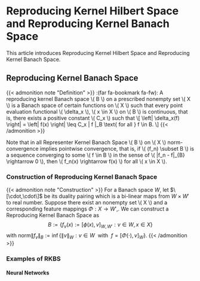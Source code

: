 # Reproducing Kernel Hilbert Space and Reproducing Kernel Banach Space


This article introduces Reproducing Kernel Hilbert Space and Reproducing Kernel Banach Space.

## Reproducing Kernel Banach Space

{{< admonition note "Definition" >}}
:(far fa-bookmark fa-fw): A reproducing kernel Banach space \\( B \\) on a prescribed nonempty set \\( X \\) is a Banach space of certain functions on \\( X \\) such that every point evaluation functional \\( \delta_x \\), \\( x \in X \\) on \\( B \\) is continuous, that is, there exists a positive constant \\( C_x \\) such that
\\[ \left| \delta_x(f) \right| = \left| f(x) \right| \leq C_x \| f \|_B \text{ for all } f \in B. \\]
{{< /admonition >}}


Note that in all Representer Kernel Banach Space \\( B \\) on \\( X \\) norm-convergence implies pointwise convergence, that is, if \\( (f_n) \subset B  \\) is a sequence converging to some \\( f \in  B  \\) in the sense of \\( \|f_n - f\|_{B} \rightarrow 0 \\), then \\( f_n(x) \rightarrow f(x) \\) for all \\( x \in X \\).

### Construction of Reproducing Kernel Banach Space

{{< admonition note "Construction" >}}
 For a Banach space $W$, let $\[\cdot,\cdot\]$  be its duality pairing which is a bi-linear maps from $W\times W'$ to real number. Suppose there exist an nonempty set \\( X \\) and a corresponding feature mappings $\Phi : X \rightarrow W',$.  We can  construct a Reproducing Kernel Banach Space as $$B := \left\{ f_v(x) :=[\phi(x),v]_{W,W'} : v \in W, x \in X \right\} $$
with norm$\|f_v\|_{B} := \inf\{\|v\|_{W}: v\in W\ \text{ with }\ f=[ \Phi(\cdot), v ]_{W}\}.$
{{< /admonition >}}



### Examples of RKBS

#### Neural Networks

